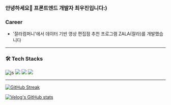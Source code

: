 ### 안녕하세요👋 프론트엔드 개발자 최우진입니다:)

### Career
- '잘라컴퍼니'에서 데이터 기반 영상 편집점 추천 프로그램 ZALA(잘라)를 개발했습니다 
---
### 🛠 Tech Stacks
<span>![js](https://img.shields.io/badge/JavaScript-F7DF1E?style=for-the-badge&logo=JavaScript&logoColor=white)</span>
<span><img src="https://img.shields.io/badge/React-61DAFB?style=for-the-badge&logo=react&logoColor=fff"/></span>
<span><img src="https://img.shields.io/badge/Nextjs-000?style=for-the-badge&logo=next.js&logoColor=fff"/></span>
<span><img src="https://img.shields.io/badge/TypeScript-0055FF?style=for-the-badge&logo=typescript&logoColor=fff"/></span>

---

[![GitHub Streak](https://streak-stats.demolab.com/?user=Woojin-Choi)](https://git.io/streak-stats)

[![Velog's GitHub stats](https://velog-readme-stats.vercel.app/api?name=panda1996)](https://velog.io/@panda1996)


